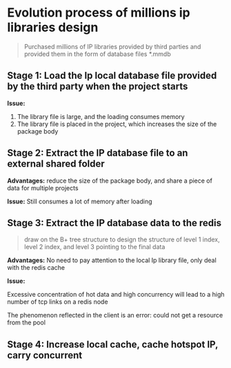 # Evolution process of millions ip libraries design
> Purchased millions of IP libraries provided by third parties and provided them in the form of database files *.mmdb

## Stage 1: Load the Ip local database file provided by the third party when the project starts

**Issue:**
1. The library file is large, and the loading consumes memory
2. The library file is placed in the project, which increases the size of the package body

## Stage 2: Extract the IP database file to an external shared folder

**Advantages:** reduce the size of the package body, and share a piece of data for multiple projects

**Issue:** Still consumes a lot of memory after loading

## Stage 3: Extract the IP database data to the redis
> draw on the B+ tree structure to design the structure of level 1 index, level 2 index, and level 3 pointing to the final data

**Advantages:** No need to pay attention to the local Ip library file, only deal with the redis cache

**Issue:** 

Excessive concentration of hot data and high concurrency will lead to a high number of tcp links on a redis node

The phenomenon reflected in the client is an error: could not get a resource from the pool


## Stage 4: Increase local cache, cache hotspot IP, carry concurrent




